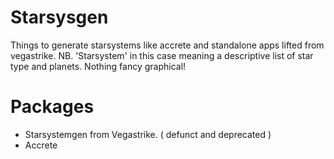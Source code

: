 # Starsysgen
Things to generate starsystems like accrete and standalone apps lifted from vegastrike.
NB. 'Starsystem' in this case meaning a descriptive list of star type and planets. Nothing fancy graphical!

# Packages
- Starsystemgen from Vegastrike. ( defunct and deprecated )
- Accrete

